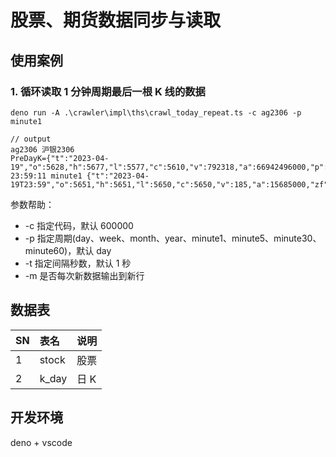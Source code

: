 # 股票、期货数据同步与读取

## 使用案例

### 1. 循环读取 1 分钟周期最后一根 K 线的数据

```shell
deno run -A .\crawler\impl\ths\crawl_today_repeat.ts -c ag2306 -p minute1

// output
ag2306 沪银2306
PreDayK={"t":"2023-04-19","o":5628,"h":5677,"l":5577,"c":5610,"v":792318,"a":66942496000,"p":5622}
23:59:11 minute1 {"t":"2023-04-19T23:59","o":5651,"h":5651,"l":5650,"c":5650,"v":185,"a":15685000,"zf":"0.71%"}
```

参数帮助：

- -c 指定代码，默认 600000
- -p 指定周期(day、week、month、year、minute1、minute5、minute30、minute60)，默认 day
- -t 指定间隔秒数，默认 1 秒
- -m 是否每次新数据输出到新行

## 数据表

| SN | 表名  | 说明 |
| -- | :---- | :--- |
| 1  | stock | 股票 |
| 2  | k_day | 日 K |

## 开发环境

deno + vscode
